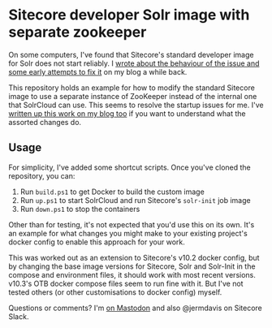 # Sitecore developer Solr image with separate zookeeper

On some computers, I've found that Sitecore's standard developer image for Solr does not start reliably.
I <a href="https://blog.jermdavis.dev/posts/2022/docker-zookeeper-solr-fail">wrote about the behaviour of the
issue and some early attempts to fix it</a> on my blog a while back.

This repository holds an example for how to modify the standard Sitecore image to use a separate instance of
ZooKeeper instead of the internal one that SolrCloud can use. This seems to resolve the startup issues for me.
I've <a href="https://blog.jermdavis.dev/posts/2023/workaround-solr-docker-issue">written up this work on my blog too</a>
if you want to understand what the assorted changes do.

## Usage

For simplicity, I've added some shortcut scripts. Once you've cloned the repository, you can:

1) Run `build.ps1` to get Docker to build the custom image
2) Run `up.ps1` to start SolrCloud and run Sitecore's `solr-init` job image
3) Run `down.ps1` to stop the containers

Other than for testing, it's not expected that you'd use this on its own. It's an example for what changes you
might make to your existing project's docker config to enable this approach for your work.

This was worked out as an extension to Sitecore's v10.2 docker config, but by changing the base image versions 
for Sitecore, Solr and Solr-Init in the compose and environment files, it should work with most recent versions.
v10.3's OTB docker compose files seem to run fine with it. But I've not tested others (or other customisations
to docker config) myself.

Questions or comments? I'm <a href="https://mastodon.social/@jermdavis">on Mastodon</a> and also @jermdavis on Sitecore Slack.